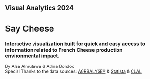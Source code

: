 ## Visual Analytics 2024
# Say Cheese 
### Interactive visualization built for quick and easy access to information related to French Cheese production environmental impact. 
By Alaa Almutawa & Adina Bondoc <br>
Special Thanks to the data sources: [AGRBALYSE®](https://doc.agribalyse.fr/documentation-en/agribalyse-data/data-access) & [Statista](https://www.statista.com/topics/7370/cheese-in-france/#dossier-chapter3) & [CLAL](https://www.clal.it/en/index.php?section=consegne_country&c=FR&p=D7121__THS_T)


